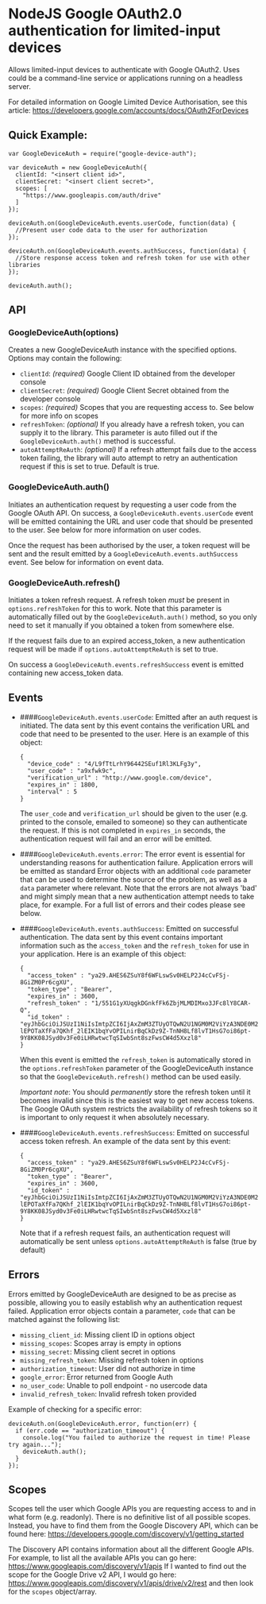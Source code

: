 # NodeJS Google OAuth2.0 authentication for limited-input devices

Allows limited-input devices to authenticate with Google OAuth2. Uses could be a command-line service or applications running on a headless server.

For detailed information on Google Limited Device Authorisation, see this article: https://developers.google.com/accounts/docs/OAuth2ForDevices

## Quick Example:

```
var GoogleDeviceAuth = require("google-device-auth");

var deviceAuth = new GoogleDeviceAuth({
  clientId: "<insert client id>",
  clientSecret: "<insert client secret>",
  scopes: [
    "https://www.googleapis.com/auth/drive"
  ]
});

deviceAuth.on(GoogleDeviceAuth.events.userCode, function(data) {
  //Present user code data to the user for authorization
});

deviceAuth.on(GoogleDeviceAuth.events.authSuccess, function(data) {
  //Store response access token and refresh token for use with other libraries
});

deviceAuth.auth();
```


## API

### GoogleDeviceAuth(options)

Creates a new GoogleDeviceAuth instance with the specified options. Options may contain the following:

 * `clientId`: *(required)* Google Client ID obtained from the developer console
 * `clientSecret`: *(required)* Google Client Secret obtained from the developer console
 * `scopes`: *(required)* Scopes that you are requesting access to. See below for more info on scopes
 * `refreshToken`: *(optional)* If you already have a refresh token, you can supply it to the library. This parameter is auto filled out if the `GoogleDeviceAuth.auth()` method is successful.
 * `autoAttemptReAuth`: *(optional)* If a refresh attempt fails due to the access token failing, the library will auto attempt to retry an authentication request if this is set to true. Default is true.


### GoogleDeviceAuth.auth()

Initiates an authentication request by requesting a user code from the Google OAuth API. On success, a `GoogleDeviceAuth.events.userCode` event will be emitted containing the URL and user code that should be presented to the user. See below for more information on user codes.

Once the request has been authorised by the user, a token request will be sent and the result emitted by a `GoogleDeviceAuth.events.authSuccess` event. See below for information on event data.


### GoogleDeviceAuth.refresh()

Initiates a token refresh request. A refresh token _must_ be present in `options.refreshToken` for this to work. Note that this parameter is automatically filled out by the `GoogleDeviceAuth.auth()` method, so you only need to set it manually if you obtained a token from somewhere else.

If the request fails due to an expired access_token, a new authentication request will be made if `options.autoAttemptReAuth` is set to true.

On success a `GoogleDeviceAuth.events.refreshSuccess` event is emitted containing new access_token data.


## Events

* ####`GoogleDeviceAuth.events.userCode`:
  Emitted after an auth request is initiated. The data sent by this event contains the verification URL and code that need to be presented to the user. Here is an example of this object:

    ```
    {
      "device_code" : "4/L9fTtLrhY96442SEuf1Rl3KLFg3y",
      "user_code" : "a9xfwk9c",
      "verification_url" : "http://www.google.com/device",
      "expires_in" : 1800,
      "interval" : 5
    }
    ```

  The `user_code` and `verification_url` should be given to the user (e.g. printed to the console, emailed to someone) so they can authenticate the request. If this is not completed in `expires_in` seconds, the authentication request will fail and an error will be emitted.

* ####`GoogleDeviceAuth.events.error`:
  The error event is essential for understanding reasons for authentication failure. Application errors will be emitted as standard Error objects with an additional `code` parameter that can be used to determine the source of the problem, as well as a `data` parameter where relevant. Note that the errors are not always 'bad' and might simply mean that a new authentication attempt needs to take place, for example. For a full list of errors and their codes please see below.

* ####`GoogleDeviceAuth.events.authSuccess`:
  Emitted on successful authentication. The data sent by this event contains important information such as the `access_token` and the `refresh_token` for use in your application. Here is an example of this object:

    ```
    {
      "access_token" : "ya29.AHES6ZSuY8f6WFLswSv0HELP2J4cCvFSj-8GiZM0Pr6cgXU",
      "token_type" : "Bearer",
      "expires_in" : 3600,
      "refresh_token" : "1/551G1yXUqgkDGnkfFk6ZbjMLMDIMxo3JFc8lY8CAR-Q",
      "id_token" : "eyJhbGciOiJSUzI1NiIsImtpZCI6IjAxZmM3ZTUyOTQwN2U1NGM0M2ViYzA3NDE0M2Q5MWY3NTRlZjVhMGIifQ.eyJpc3MiOiJhY2NvdW50cy5nb29nbGUuY29tIiwiYXVkIjoiMjM4MjUyNTI0OTMwLmFwcHMuZ29vZ2xldXNlcmNvbnRlbnQuY29tIiwiY2lkIjoiMjM4MjUyNTI0OTMwLmFwcHMuZ29vZyNzMY5MTB9.QXfo4_WJAWRisRj5GfFJ4YZtYWFdg7TNnM5TQuFkstTa5MrSYELy2UW-lEPOTaXfFa7QKhf_2lEIK1bqYvOPILnirBqCkDz9Z-TnNH8Lf8lvT1HsG7oi86pt-9Y8KK08JSyd0v3Fe0iLHRwtwcTqSIwbSnt8szFwsCW4d5Xxzl8"
    }
    ```

  When this event is emitted the `refresh_token` is automatically stored in the `options.refreshToken` parameter of the GoogleDeviceAuth instance so that the `GoogleDeviceAuth.refresh()` method can be used easily.

  *Important note*: You should _permanently_ store the refresh token until it becomes invalid since this is the easiest way to get new access tokens. The Google OAuth system restricts the availability of refresh tokens so it is important to only request it when absolutely necessary.

* ####`GoogleDeviceAuth.events.refreshSuccess`:
  Emitted on successful access token refresh. An example of the data sent by this event:

    ```
    {
      "access_token" : "ya29.AHES6ZSuY8f6WFLswSv0HELP2J4cCvFSj-8GiZM0Pr6cgXU",
      "token_type" : "Bearer",
      "expires_in" : 3600,
      "id_token" : "eyJhbGciOiJSUzI1NiIsImtpZCI6IjAxZmM3ZTUyOTQwN2U1NGM0M2ViYzA3NDE0M2Q5MWY3NTRlZjVhMGIifQ.eyJpc3MiOiJhY2NvdW50cy5nb29nbGUuY29tIiwiYXVkIjoiMjM4MjUyNTI0OTMwLmFwcHMuZ29vZ2xldXNlcmNvbnRlbnQuY29tIiwiY2lkIjoiMjM4MjUyNTI0OTMwLmFwcHMuZ29vZyNzMY5MTB9.QXfo4_WJAWRisRj5GfFJ4YZtYWFdg7TNnM5TQuFkstTa5MrSYELy2UW-lEPOTaXfFa7QKhf_2lEIK1bqYvOPILnirBqCkDz9Z-TnNH8Lf8lvT1HsG7oi86pt-9Y8KK08JSyd0v3Fe0iLHRwtwcTqSIwbSnt8szFwsCW4d5Xxzl8"
    }
    ```

  Note that if a refresh request fails, an authentication request will automatically be sent unless `options.autoAttemptReAuth` is false (true by default)


## Errors

Errors emitted by GoogleDeviceAuth are designed to be as precise as possible, allowing you to easily establish why an authentication request failed. Application error objects contain a parameter, `code` that can be matched against the following list:

* `missing_client_id`: Missing client ID in options object
* `missing_scopes`: Scopes array is empty in options
* `missing_secret`: Missing client secret in options
* `missing_refresh_token`: Missing refresh token in options
* `authorization_timeout`: User did not authorize in time
* `google_error`: Error returned from Google Auth
* `no_user_code`: Unable to poll endpoint - no usercode data
* `invalid_refresh_token`: Invalid refresh token provided

Example of checking for a specific error:

```
deviceAuth.on(GoogleDeviceAuth.error, function(err) {
  if (err.code == "authorization_timeout") {
    console.log("You failed to authorize the request in time! Please try again...");
    deviceAuth.auth();
  }
});
```


## Scopes

Scopes tell the user which Google APIs you are requesting access to and in what form (e.g. readonly). There is no definitive list of all possible scopes. Instead, you have to find them from the Google Discovery API, which can be found here: https://developers.google.com/discovery/v1/getting_started

The Discovery API contains information about all the different Google APIs. For example, to list all the available APIs you can go here: https://www.googleapis.com/discovery/v1/apis
If I wanted to find out the scope for the Google Drive v2 API, I would go here: https://www.googleapis.com/discovery/v1/apis/drive/v2/rest and then look for the `scopes` object/array.